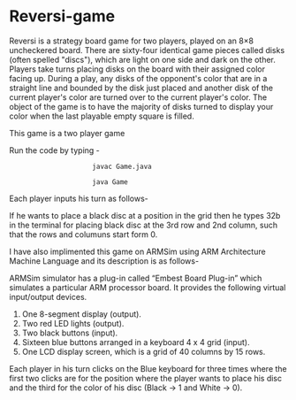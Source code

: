 # Reversi-game
Reversi is a strategy board game for two players, played on an 8×8 uncheckered board. There are sixty-four identical game pieces called disks (often spelled "discs"), which are light on one side and dark on the other. Players take turns placing disks on the board with their assigned color facing up. During a play, any disks of the opponent's color that are in a straight line and bounded by the disk just placed and another disk of the current player's color are turned over to the current player's color.  The object of the game is to have the majority of disks turned to display your color when the last playable empty square is filled.

This game is a two player game 

Run the code by typing - 
                         
                         javac Game.java

                         java Game
                         
Each player inputs his turn as follows- 

If he wants to place a black disc at a position in the grid then he types 32b in the terminal for placing black disc at the 3rd row and 2nd column, such that the rows and columuns start form 0.                         


I have also implimented this game on ARMSim using ARM Architecture Machine Language and its description is as follows-

ARMSim simulator has a plug-in called “Embest Board Plug-in” which simulates a particular ARM processor board. It provides the following virtual input/output devices.
1. One 8-segment display (output). 
2. Two red LED lights (output).
3. Two black buttons (input).
4. Sixteen blue buttons arranged in a keyboard 4 x 4 grid (input).
5. One LCD display screen, which is a grid of 40 columns by 15 rows.

Each player in his turn clicks on the Blue keyboard for three times where the first two clicks are for the position where the player wants to place his disc and the third for the color of his disc (Black -> 1 and White -> 0).
